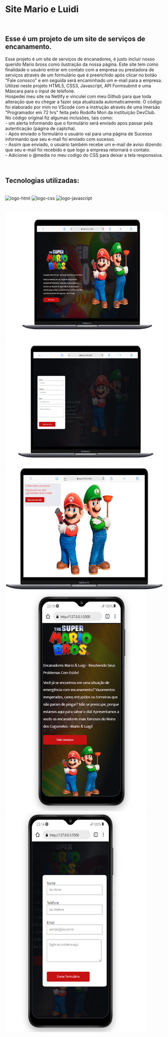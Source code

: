 <h1>Site Mario e Luidi</h1>
<br>

<h2>Esse é um projeto de um site de serviços de encanamento.</h2>
<p>Esse projeto é um site de serviços de encanadores, é justo incluir nosso querido Mario bross como ilustração da nossa página. Este site tem como finalidade o usuário entrar em contato com a empresa 
  ou prestadora de serviços através de um formulário que é preenchido após clicar no botão "Fale conosco" e em seguida será encaminhado um e-mail para a empresa. Utilizei neste projeto HTML5, CSS3, 
  Javascript, API Formsubmit e uma Máscara para o input de telefone.
  <br>Hospedei meu site na Netlify e vinculei com meu Github para que toda alteração que eu chegar a fazer seja atualizada automaticamente. O código foi elaborado por mim no VScode com a instrução através de uma Imersão "Programador em 72 hrs" feita pelo Rodolfo Mori da instituição  DevClub.
  <br>No código original fiz algumas inclusões, tais como:
<br>- um alerta informando que o formulário será enviado apos passar pela autenticação (página de captcha).
<br>- Após enviado o formulário o usuário vai para uma página de Sucesso informando que seu e-mail foi enviado com sucesso.
<br>- Assim que enviado, o usuário também recebe um e-mail de aviso dizendo que seu e-mail foi recebido e que logo a empresa retornará o contato.
  <br>- Adicionei o @media no meu codigo do CSS para deixar a tela responssiva.
</p>
<br>
<h2>Tecnologias utilizadas:</h2>
<br>
   <img src="https://img.shields.io/badge/HTML-239120?style=for-the-badge&logo=html5&logoColor=white" alt="logo-html">
   
   <img src="https://img.shields.io/badge/CSS-239120?&style=for-the-badge&logo=css3&logoColor=white" alt="logo-css">
   
   <img src="https://img.shields.io/badge/JavaScript-F7DF1E?style=for-the-badge&logo=javascript&logoColor=black" alt="logo-javascript">
<br>
<br>
<br>

<div display="flex">
   <img src="https://github.com/MayDamato/Site-Mario/blob/main/assets/site%20mario%20macBook.png" alt="site-na-tela-do-macbook" width="700" height="400">
   <img src="https://github.com/MayDamato/Site-Mario/blob/main/assets/site%20mario%20formulario%20no%20macBook.png" alt="formulario-na-tela-do-mecbook" width="700" height="400">
   <img src="https://github.com/MayDamato/Site-Mario/blob/main/assets/pagina%20sucesso%20no%20MecBook.png" alt="formulario-na-tela-do-mecbook" width="700" height="400">
   <img src="https://github.com/MayDamato/Site-Mario/blob/main/assets/site%20mario%20celulares.png" alt="card-na-tela-do-celular" width="450" height="700">
   <img src="https://github.com/MayDamato/Site-Mario/blob/main/assets/site%20mario%20formulario%20no%20celular.png" alt="formulario-na-tela-do-celular" width="450" height="700">
   
  
</div>
